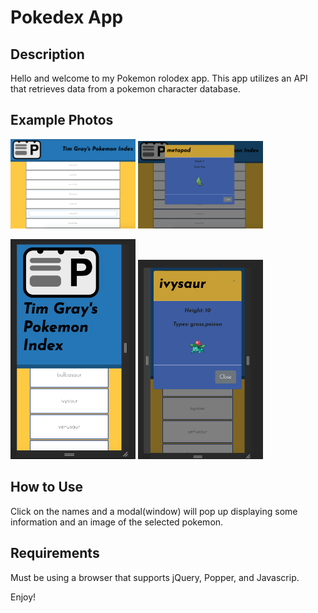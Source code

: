 # Pokedex App

## Description
Hello and welcome to my Pokemon rolodex app. This app utilizes an API that retrieves data from a pokemon character database. 

## Example Photos
<img src="img/pokedex-scnshot.png" alt="Pokedex computer" width="200"/> <img src="img/pokedexModal-scnshot.png" alt="Pokedex Modal computer" width="200"/>

<img src="img/pokedex-phone-scnshot.png" alt="Pokedex phone" width="200"/> <img src="img/pokedexModal-phone-scnshot.png" alt="Pokedex Modal phone" width="200"/>

## How to Use
Click on the names and a modal(window) will pop up displaying some information and an image of the selected pokemon. 

## Requirements
Must be using a browser that supports jQuery, Popper, and Javascrip.

Enjoy!